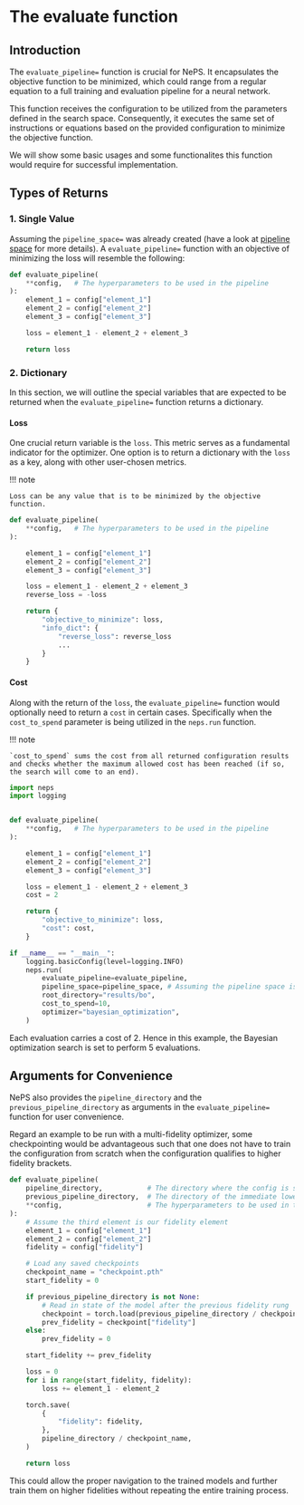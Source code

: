 # The evaluate function

## Introduction

The `evaluate_pipeline=` function is crucial for NePS. It encapsulates the objective function to be minimized, which could range from a regular equation to a full training and evaluation pipeline for a neural network.

This function receives the configuration to be utilized from the parameters defined in the search space. Consequently, it executes the same set of instructions or equations based on the provided configuration to minimize the objective function.

We will show some basic usages and some functionalites this function would require for successful implementation.

## Types of Returns

### 1. Single Value

Assuming the `pipeline_space=` was already created (have a look at [pipeline space](./pipeline_space.md) for more details).
A `evaluate_pipeline=` function with an objective of minimizing the loss will resemble the following:

```python
def evaluate_pipeline(
    **config,   # The hyperparameters to be used in the pipeline
):
    element_1 = config["element_1"]
    element_2 = config["element_2"]
    element_3 = config["element_3"]

    loss = element_1 - element_2 + element_3

    return loss
```

### 2. Dictionary

In this section, we will outline the special variables that are expected to be returned when the `evaluate_pipeline=` function returns a dictionary.

#### Loss

One crucial return variable is the `loss`. This metric serves as a fundamental indicator for the optimizer. One option is to return a dictionary with the `loss` as a key, along with other user-chosen metrics.

!!! note

    Loss can be any value that is to be minimized by the objective function.

```python
def evaluate_pipeline(
    **config,   # The hyperparameters to be used in the pipeline
):

    element_1 = config["element_1"]
    element_2 = config["element_2"]
    element_3 = config["element_3"]

    loss = element_1 - element_2 + element_3
    reverse_loss = -loss

    return {
        "objective_to_minimize": loss,
        "info_dict": {
            "reverse_loss": reverse_loss
            ...
        }
    }
```

#### Cost

Along with the return of the `loss`, the `evaluate_pipeline=` function would optionally need to return a `cost` in certain cases. Specifically when the `cost_to_spend` parameter is being utilized in the `neps.run` function.


!!! note

    `cost_to_spend` sums the cost from all returned configuration results and checks whether the maximum allowed cost has been reached (if so, the search will come to an end).

```python
import neps
import logging


def evaluate_pipeline(
    **config,   # The hyperparameters to be used in the pipeline
):

    element_1 = config["element_1"]
    element_2 = config["element_2"]
    element_3 = config["element_3"]

    loss = element_1 - element_2 + element_3
    cost = 2

    return {
        "objective_to_minimize": loss,
        "cost": cost,
    }

if __name__ == "__main__":
    logging.basicConfig(level=logging.INFO)
    neps.run(
        evaluate_pipeline=evaluate_pipeline,
        pipeline_space=pipeline_space, # Assuming the pipeline space is defined
        root_directory="results/bo",
        cost_to_spend=10,
        optimizer="bayesian_optimization",
    )
```

Each evaluation carries a cost of 2. Hence in this example, the Bayesian optimization search is set to perform 5 evaluations.

## Arguments for Convenience

NePS also provides the `pipeline_directory` and the `previous_pipeline_directory` as arguments in the `evaluate_pipeline=` function for user convenience.

Regard an example to be run with a multi-fidelity optimizer, some checkpointing would be advantageous such that one does not have to train the configuration from scratch when the configuration qualifies to higher fidelity brackets.

```python
def evaluate_pipeline(
    pipeline_directory,           # The directory where the config is saved
    previous_pipeline_directory,  # The directory of the immediate lower fidelity config
    **config,                     # The hyperparameters to be used in the pipeline
):
    # Assume the third element is our fidelity element
    element_1 = config["element_1"]
    element_2 = config["element_2"]
    fidelity = config["fidelity"]

    # Load any saved checkpoints
    checkpoint_name = "checkpoint.pth"
    start_fidelity = 0

    if previous_pipeline_directory is not None:
        # Read in state of the model after the previous fidelity rung
        checkpoint = torch.load(previous_pipeline_directory / checkpoint_name)
        prev_fidelity = checkpoint["fidelity"]
    else:
        prev_fidelity = 0

    start_fidelity += prev_fidelity

    loss = 0
    for i in range(start_fidelity, fidelity):
        loss += element_1 - element_2

    torch.save(
        {
            "fidelity": fidelity,
        },
        pipeline_directory / checkpoint_name,
    )

    return loss
```

This could allow the proper navigation to the trained models and further train them on higher fidelities without repeating the entire training process.
